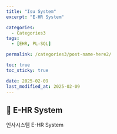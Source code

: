 ```yaml
---
title: "Isu System"
excerpt: "E-HR System"

categories:
  - Categories3
tags:
  - [EHR, PL-SQL]

permalink: /categories3/post-name-here2/

toc: true
toc_sticky: true

date: 2025-02-09
last_modified_at: 2025-02-09
---
```


## 🦥 E-HR System

인사시스템 E-HR System